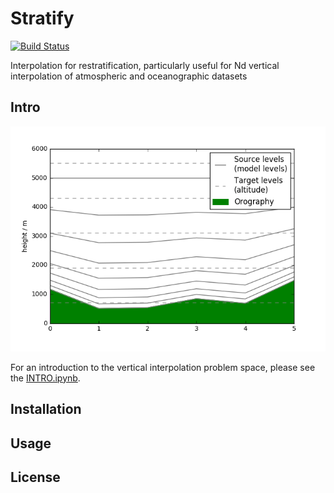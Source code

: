 # Stratify

[![Build Status](https://travis-ci.org/SciTools-incubator/python-stratify.svg?branch=master)](https://travis-ci.org/SciTools-incubator/python-stratify)

Interpolation for restratification, particularly useful for Nd vertical interpolation of atmospheric and oceanographic datasets

## Intro

![An outline of the problem space](summary.png)

For an introduction to the vertical interpolation problem space, please see the [INTRO.ipynb](INTRO.ipynb).

## Installation

## Usage

## License


